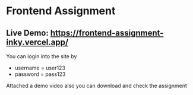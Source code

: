 # Frontend Assignment
## Live Demo: https://frontend-assignment-inky.vercel.app/

You can login into the site by 
- username = user123
- password = pass123

Attached a demo video also you can download and check the assignment


